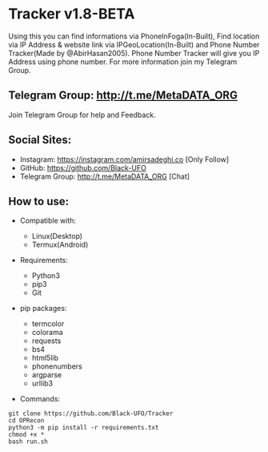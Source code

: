 # Tracker v1.8-BETA
Using this you can find informations via PhoneInFoga(In-Built), Find location via IP Address & website link via IPGeoLocation(In-Built) and Phone Number Tracker(Made by @AbirHasan2005). Phone Number Tracker will give you IP Address using phone number. For more information join my Telegram Group.

## Telegram Group: http://t.me/MetaDATA_ORG
Join Telegram Group for help and Feedback.

## Social Sites:
- Instagram: https://instagram.com/amirsadeghi.co [Only Follow]
- GitHub: https://github.com/Black-UFO
- Telegram Group: http://t.me/MetaDATA_ORG [Chat]


## How to use:
- Compatible with:
	- Linux(Desktop)
	- Termux(Android)
- Requirements:
	- Python3
	- pip3
	- Git
- pip packages:
	- termcolor
	- colorama
	- requests
	- bs4
	- html5lib
	- phonenumbers
	- argparse
	- urllib3
	
- Commands:

```
git clone https://github.com/Black-UFO/Tracker
cd OPRecon
python3 -m pip install -r requirements.txt
chmod +x *
bash run.sh

```